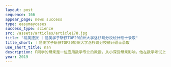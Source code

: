 ```yaml
---
layout: post
sequence: 166
appear_page: news success
type: easymaycases
success_type: science
src: /assets/articles/article178.jpg
title: "易美捷报 丨易美学子斩获TOP20加州大学洛杉矶分校统计硕士录取"
title_short: 丨易美学子斩获TOP20加州大学洛杉矶分校统计硕士录取
use_short_title: nan
description: F同学的母亲是一位应用数学专业的教授，从小深受母亲影响，他在数学考试上碾压别人，享受着成绩遥遥领先的感觉。出于对数理的兴趣，F同学在大学期间选择了统计专业，但远离父母的督促让他一下子放松下来，维持着GPA3.5+的成绩。临近毕业的时候，F同学身边的亲朋好友纷纷开始考研规划，前所未有的压力让他联系到易美
year: 2019
---
```


